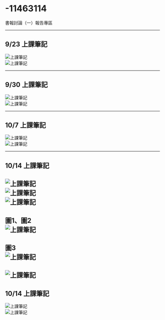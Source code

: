 # -11463114  
書報討論（一）報告專區  

---

## 9/23 上課筆記  
![上課筆記](書報討論一/9月23號.png)  
![上課筆記](書報討論一/9月23號(2).png)  

---

## 9/30 上課筆記  
![上課筆記](書報討論一/9月30號.png)  
![上課筆記](書報討論一/9月30號(2).png)  

---

## 10/7 上課筆記  
![上課筆記](書報討論一/10月7號.png)  
![上課筆記](書報討論一/10月7號(2).png)  

---

## 10/14 上課筆記  
![上課筆記](書報討論一/10月14號.png)  
![上課筆記](書報討論一/10月14號(2).png)  
![上課筆記](書報討論一/10月14號(3).png)
---
**圖1、圖2**  
![上課筆記](書報討論一/figur1.png)  
---
**圖3**  
![上課筆記](書報討論一/figur2.png)  
---
![上課筆記](書報討論一/10月14號(4).png)
---
## 10/14 上課筆記  
![上課筆記](書報討論一/10月21號.png)  
![上課筆記](書報討論一/10月21號(2).png) 
